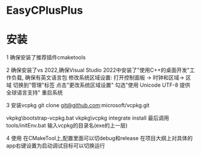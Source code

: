 # EasyCPlusPlus

# 安装

1 确保安装了推荐插件cmaketools

2 
确保安装了vs 2022,确保Visual Studio 2022中安装了"使用C++的桌面开发"工作负载, 确保有英文语言包
修改系统区域设置:
打开控制面板 -> 时钟和区域-> 区域
切换到"管理"标签
点击"更改系统区域设置"
勾选"使用 Unicode UTF-8 提供全球语言支持"
重启系统

3 安装vcpkg
git clone git@github.com:microsoft/vcpkg.git

vkpkg\bootstrap-vcpkg.bat
vkpkg\vcpkg integrate install
最后调用tools/initEnv.bat 输入vcpkg的目录名(exe的上一层)

4 使用
在CMakeTool上,配置里面可以切debug和release
在项目大纲上对具体的app右键设置为启动调试目标可以切换运行
